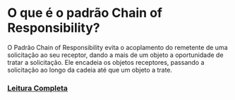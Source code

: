 # O que é o padrão Chain of Responsibility?

O Padrão Chain of Responsibility evita o acoplamento do remetente de uma solicitação ao seu receptor, dando a mais de um 
objeto a oportunidade de tratar a solicitação. Ele encadeia os objetos receptores, passando a solicitação ao longo da 
cadeia até que um objeto a trate.

### [Leitura Completa](doc/Chain_of_Responsibility.pdf)
